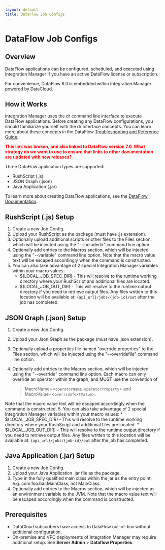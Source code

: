 ```yaml
---
layout: default
title: DataFlow Job Configs
---
```

# DataFlow Job Configs

## Overview

DataFlow applications can be configured, scheduled, and executed using Integration Manager if you have an active DataFlow license or subscription.

For convenience, DataFlow 8.0 is embedded within Integration Manager powered by DataCloud.

## How it Works

Integration Manager uses the dr command line interface to execute DataFlow applications. Before creating any DataFlow configurations, you should familiarize yourself with the dr interface concepts. You can learn more about these concepts in the DataFlow <a href="https://docs.actian.com/dataflow/8.0/#page/TroubleshootingRef/TroubleshootRef_Title.htm" className="externalLink" target="_blank">Troubleshooting and Reference Guide</a>.

**<font color="red">This link was broken, and also linked to DataFlow version 7.0. What strategy do we want to use to ensure that links to other documentation are updated with new releases?</font>**


Three DataFlow application types are supported:

* RushScript (.js)
* JSON Graph (.json)
* Java Application (.jar)

To learn more about creating DataFlow applications, see the <a href="https://docs.actian.com/dataflow/8.0/" className="externalLink" target="_blank">DataFlow Documentation</a>.

## RushScript (.js) Setup

1. Create a new Job Config.
2. Upload your RushScript as the package (must have .js extension).
3. Optionally upload additional scripts or other files to the Files section, which will be injected using the "--includedir" command line option.
4. Optionally add entries to the Macros section, which will be injected using the "--variable" command line option. Note that the macro value text will be escaped accordingly when the command is constructed.
5. You can also take advantage of 2 special Integration Manager variables within your macro values:
    * $(LOCAL_JOB_SPEC_DIR) - This will resolve to the runtime working directory where your RushScript and additional files are located.
    * $(LOCAL_JOB_OUT_DIR) - This will resolve to the runtime output directory if you need to retrieve output files. Any files written to this location will be available at: `{api_url}/jobs/{job-id}/out` after the job has completed.

## JSON Graph (.json) Setup

1. Create a new Job Config.
2. Upload your Json Graph as the package (must have .json extension).
3. Optionally upload a properties file named "override.properties" to the Files section, which will be injected using the "--overridefile" command line option.
4. Optionally add entries to the Macros section, which will be injected using the "--override" command line option. Each macro can only override an operator within the graph, and MUST use the convention of 
 
    > MacroName=&lt;<code>operatorName.operatorProperty</code>> and  
    > MacroValue=&lt;<code>overrideTextValue</code>>. 
    
 Note that the macro value   text will be escaped accordingly when the command is constructed.
5. You can also take advantage of 2 special Integration Manager variables within your macro values:
    * $(LOCAL_JOB_SPEC_DIR) - This will resolve to the runtime working directory where your RushScript and additional files are located.
    * $(LOCAL_JOB_OUT_DIR) - This will resolve to the runtime output directory if you need to retrieve output files. Any files written to this location will be available at: `{api_url}/jobs/{job-id}/out` after the job has completed.

## Java Application (.jar) Setup

1. Create a new Job Config.
2. Upload your Java Application .jar file as the package.
3. Type in the fully qualified main class within the jar as the entry point, e.g. com.foo.bar.MainClass, not MainClass.
4. Optionally add entries to the Macros section, which will be injected as an environment variable to the JVM. Note that the macro value text will be escaped accordingly when the command is constructed.

## Prerequisites

* DataCloud subscribers have access to DataFlow out-of-box without additional configuration.
* On-premise and VPC deployments of Integration Manager may require additional setup. See **Server Admin** > **Dataflow Properties**.